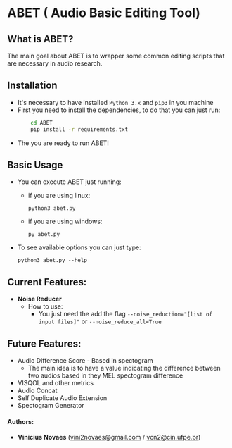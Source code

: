 # ABET ( Audio Basic Editing Tool) 
## What is ABET? 

The main goal about ABET is to wrapper some common editing scripts that are necessary in audio research. 
## Installation
- It's necessary to have installed `Python 3.x` and `pip3` in you machine
- First you need to install the dependencies, to do that you can just run:
    ```bash
        cd ABET
        pip install -r requirements.txt
    ```
- The you are ready to run ABET! 
## Basic Usage
- You can execute ABET just running:
    - if you are using linux:
        ```
        python3 abet.py
        ```
    - if you are using windows:

        ```
        py abet.py
        ```
- To see available options you can just type: 
    ```
    python3 abet.py --help
    ```

## Current Features:
- **Noise Reducer**
    - How to use:
        - You just need the add the flag `--noise_reduction="[list of input files]"` or `--noise_reduce_all=True`
## Future Features:
- Audio Difference Score - Based in spectogram 
    - The main idea is to have a value indicating the difference between two audios based in they MEL spectogram difference
- VISQOL and other metrics
- Audio Concat
- Self Duplicate Audio Extension
- Spectogram Generator
#### Authors: 
- **Vinicius Novaes** (vini2novaes@gmail.com / vcn2@cin.ufpe.br)